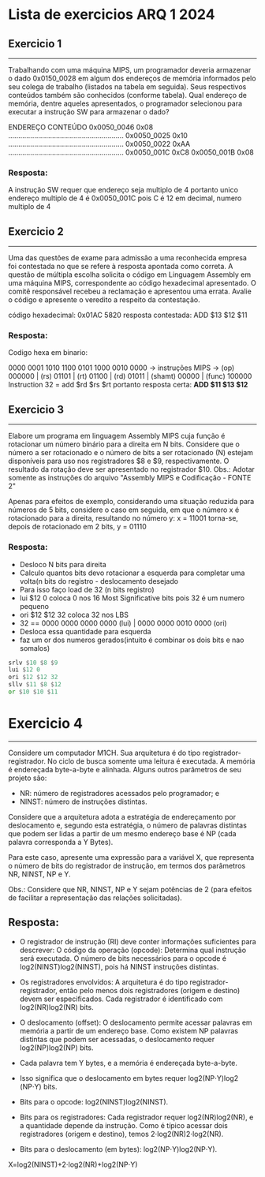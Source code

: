 # Lista de exercicios ARQ 1 2024

## Exercicio 1
---
Trabalhando com uma máquina MIPS, um programador deveria armazenar o dado 0x0150_0028 em algum
dos endereços de memória informados pelo seu colega de trabalho (listados na tabela em seguida). Seus respectivos
conteúdos também são conhecidos (conforme tabela). Qual endereço de memória, dentre aqueles apresentados, o
programador selecionou para executar a instrução SW para armazenar o dado?

ENDEREÇO 	CONTEÚDO
0x0050_0046	 0x08
..........................................................
0x0050_0025 	 0x10
..........................................................
0x0050_0022 	 0xAA
..........................................................
0x0050_001C 	 0xC8
0x0050_001B 	 0x08

### Resposta:
A instrução SW requer que endereço seja multiplo de 4 portanto unico endereço multiplo de 4 é 0x0050_001C pois C é 12 em decimal, numero multiplo de 4


## Exercicio 2
---
Uma das questões de exame para admissão a uma reconhecida empresa foi contestada no que se refere à
resposta apontada como correta. A questão de múltipla escolha solicita o código em Linguagem Assembly em uma
máquina MIPS, correspondente ao código hexadecimal apresentado. O comitê responsável recebeu a reclamação e
apresentou uma errata. Avalie o código e apresente o veredito a respeito da contestação.

código hexadecimal: 0x01AC 5820 
resposta contestada: ADD $13 $12 $11

### Resposta:
Codigo hexa em binario:

0000 0001 1010 1100 0101 1000 0010 0000 -> instruções MIPS -> 
(op) 000000 | (rs) 01101 | (rt) 01100 | (rd) 01011 | (shamt) 00000 | (func) 100000
Instruction 32 = add $rd $rs $rt 
portanto resposta certa: **ADD $11 $13 $12**

## Exercicio 3
---
Elabore um programa em linguagem Assembly MIPS cuja função é rotacionar um número binário para a
direita em N bits. Considere que o número a ser rotacionado e o número de bits a ser rotacionado (N) estejam
disponíveis para uso nos registradores $8 e $9, respectivamente. O resultado da rotação deve ser apresentado no
registrador $10.
Obs.: Adotar somente as instruções do arquivo "Assembly MIPS e Codificação - FONTE 2"

Apenas para efeitos de exemplo, considerando uma situação reduzida para números de 5 bits, considere o caso em
seguida, em que o número x é rotacionado para a direita, resultando no número y:
x = 11001 torna-se, depois de rotacionado em 2 bits, y = 01110 
### Resposta:
 - Desloco N bits para direita
 - Calculo quantos bits devo rotacionar a esquerda para completar uma volta(n bits do registro - deslocamento desejado
 - Para isso faço load de 32 (n bits registro)
 - lui $12 0 coloca 0 nos 16 Most Significative bits pois 32 é um numero pequeno
 - ori $12 $12 32 coloca 32 nos LBS
 - 32  == 0000 0000 0000 0000 (lui) | 0000 0000 0010 0000 (ori)
 - Desloca essa quantidade para esquerda
 - faz um or dos numeros gerados(intuito é combinar os dois bits e nao somalos)

```asm
srlv $10 $8 $9
lui $12 0 
ori $12 $12 32 
sllv $11 $8 $12
or $10 $10 $11
```

# Exercicio 4
---

Considere um computador M1CH. Sua arquitetura é do tipo registrador-registrador. No ciclo de busca
somente uma leitura é executada. A memória é endereçada byte-a-byte e alinhada. Alguns outros parâmetros de seu
projeto são:
- NR: número de registradores acessados pelo programador; e
- NINST: número de instruções distintas.

Considere que a arquitetura adota a estratégia de endereçamento por deslocamento e, segundo esta estratégia, o número
de palavras distintas que podem ser lidas a partir de um mesmo endereço base é NP (cada palavra corresponda a Y
Bytes).

Para este caso, apresente uma expressão para a variável X, que representa o número de bits do registrador de instrução,
em termos dos parâmetros NR, NINST, NP e Y.

Obs.: Considere que NR, NINST, NP e Y sejam potências de 2 (para efeitos de facilitar a representação das relações
solicitadas).

## Resposta:

 - O registrador de instrução (RI) deve conter informações suficientes para descrever:
 O código da operação (opcode): Determina qual instrução será executada.
O número de bits necessários para o opcode é log⁡2(NINST)log2​(NINST), pois há NINST instruções distintas.
 
 - Os registradores envolvidos:
 A arquitetura é do tipo registrador-registrador, então pelo menos dois registradores (origem e destino) devem ser especificados. Cada registrador é identificado com log⁡2(NR)log2​(NR) bits.
 
 - O deslocamento (offset):
 O deslocamento permite acessar palavras em memória a partir de um endereço base. Como existem NP palavras distintas que podem ser acessadas, o deslocamento requer log⁡2(NP)log2​(NP) bits.

 - Cada palavra tem Y bytes, e a memória é endereçada byte-a-byte.
 - Isso significa que o deslocamento em bytes requer log⁡2(NP⋅Y)log2​(NP⋅Y) bits.
 - Bits para o opcode: log⁡2(NINST)log2​(NINST).
 - Bits para os registradores: Cada registrador requer log⁡2(NR)log2​(NR), e a quantidade depende da instrução. Como é típico acessar dois registradores (origem e destino), temos 2⋅log⁡2(NR)2⋅log2​(NR).
 - Bits para o deslocamento (em bytes): log⁡2(NP⋅Y)log2​(NP⋅Y).

X=log2​(NINST)+2⋅log2​(NR)+log2​(NP⋅Y)
